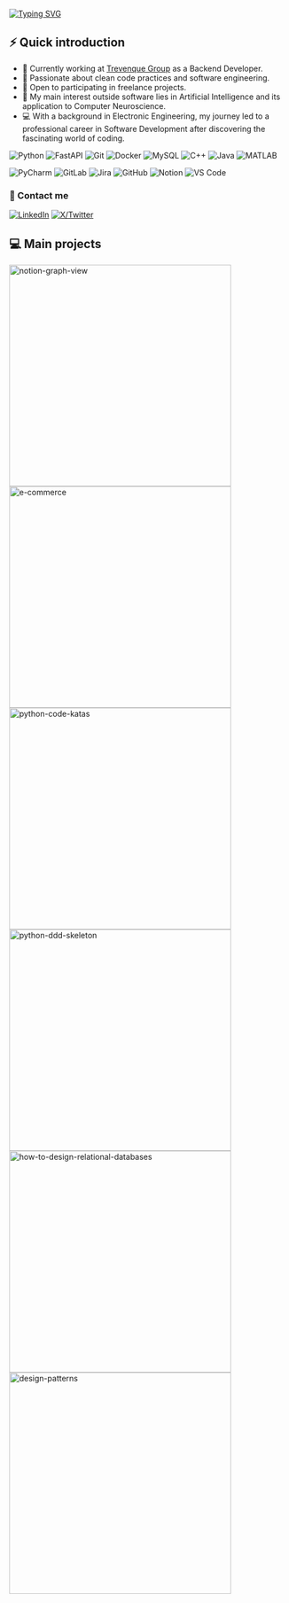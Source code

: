 [![Typing SVG](https://readme-typing-svg.demolab.com/?font=Fira+Code&width=550&lines=I'm+Diego+👋+Welcome+to+my+GitHub+profile)](https://git.io/typing-svg)

## ⚡️ Quick introduction

- 🔭 Currently working at [Trevenque Group](https://www.trevenque.es/) as a Backend Developer.
- 🌱 Passionate about clean code practices and software engineering.
- 💼 Open to participating in freelance projects.
- 🧠 My main interest outside software lies in Artificial Intelligence and its application to Computer Neuroscience.
- 💻 With a background in Electronic Engineering, my journey led to a professional career in Software Development after discovering the fascinating world of coding.

![Python](https://img.shields.io/badge/-Python-3572A5?style=for-the-badge&logo=Python&logoColor=white)
![FastAPI](https://img.shields.io/badge/-FastAPI-009688?style=for-the-badge&logo=FastAPI&logoColor=white)
![Git](https://img.shields.io/badge/-Git-F05032?style=for-the-badge&logo=git&logoColor=white)
![Docker](https://img.shields.io/badge/-Docker-2496ED?style=for-the-badge&logo=docker&logoColor=white)
![MySQL](https://img.shields.io/badge/-MySQL-4479A1?style=for-the-badge&logo=mysql&logoColor=white)
![C++](https://img.shields.io/badge/-C++-00599C?style=for-the-badge&logo=cplusplus&logoColor=white)
![Java](https://img.shields.io/badge/-Java-007396?style=for-the-badge&logo=Java&logoColor=white)
![MATLAB](https://img.shields.io/badge/-MATLAB-0076A8?style=for-the-badge&logo=matlab&logoColor=white)

![PyCharm](https://img.shields.io/badge/-PyCharm-000000?style=for-the-badge&logo=pycharm&logoColor=white)
![GitLab](https://img.shields.io/badge/-GitLab-FCA121?style=for-the-badge&logo=gitlab&logoColor=white)
![Jira](https://img.shields.io/badge/-Jira-0052CC?style=for-the-badge&logo=jira&logoColor=white)
![GitHub](https://img.shields.io/badge/-GitHub-181717?style=for-the-badge&logo=github&logoColor=white)
![Notion](https://img.shields.io/badge/-Notion-000000?style=for-the-badge&logo=notion&logoColor=white)
![VS Code](https://img.shields.io/badge/-VS_Code-007ACC?style=for-the-badge&logo=visualstudiocode&logoColor=white)

### 🔗 Contact me

[![LinkedIn](https://img.shields.io/badge/LinkedIn-0077B5?style=for-the-badge&logo=linkedin&logoColor=white)](https://www.linkedin.com/in/diego-martinez-py/)
[![X/Twitter](https://img.shields.io/badge/Twitter-1DA1F2?style=for-the-badge&logo=x&logoColor=white)](https://twitter.com/diegomn12)

## 💻 Main projects
<p align="left">
  <a href="https://github.com/dimanu-py/notion-graph-view"><img width="400" src="https://github-readme-stats-git-masterrstaa-rickstaa.vercel.app/api/pin/?username=dimanu-py&repo=notion-graph-view&theme=react&bg_color=1F222E&title_color=F85D7F&icon_color=F8D866&hide_border=true&show_icons=false" alt="notion-graph-view"></a>
    <a href="https://github.com/dimanu-py/e-commerce"><img width="400" src="https://github-readme-stats-git-masterrstaa-rickstaa.vercel.app/api/pin/?username=dimanu-py&repo=e-commerce&theme=react&bg_color=1F222E&title_color=F85D7F&icon_color=F8D866&hide_border=true&show_icons=false" alt="e-commerce"></a>
  <a href="https://github.com/dimanu-py/python-code-katas"><img width="400" src="https://github-readme-stats-git-masterrstaa-rickstaa.vercel.app/api/pin/?username=dimanu-py&repo=python-code-katas&theme=react&bg_color=1F222E&title_color=F85D7F&icon_color=F8D866&hide_border=true&show_icons=false" alt="python-code-katas"></a>
  <a href="https://github.com/dimanu-py/python-ddd-skeleton"><img width="400" src="https://github-readme-stats-git-masterrstaa-rickstaa.vercel.app/api/pin/?username=dimanu-py&repo=python-ddd-skeleton&theme=react&bg_color=1F222E&title_color=F85D7F&icon_color=F8D866&hide_border=true&show_icons=false" alt="python-ddd-skeleton"></a>
  <a href="https://github.com/dimanu-py/how-to-design-relational-databases"><img width="400" src="https://github-readme-stats-git-masterrstaa-rickstaa.vercel.app/api/pin/?username=dimanu-py&repo=how-to-design-relational-databases&theme=react&bg_color=1F222E&title_color=F85D7F&icon_color=F8D866&hide_border=true&show_icons=false" alt="how-to-design-relational-databases"></a>
  <a href="https://github.com/dimanu-py/design-patterns"><img width="400" src="https://github-readme-stats-git-masterrstaa-rickstaa.vercel.app/api/pin/?username=dimanu-py&repo=design-patterns&theme=react&bg_color=1F222E&title_color=F85D7F&icon_color=F8D866&hide_border=true&show_icons=false" alt="design-patterns"></a>
</p>

<!-- 

![Top Langs](https://github-readme-stats.vercel.app/api/top-langs/?username=dimanu-py&layout=compact&theme=dark)

<a href="http://www.github.com/dimanu-py"><img src="https://github-readme-stats.vercel.app/api?username=dimanu-py&show_icons=true&hide=&count_private=true&title_color=0891b2&text_color=ffffff&icon_color=0891b2&bg_color=1c1917&hide_border=true&show_icons=true" alt="dimanu-py's GitHub stats" /></a>

<a href="http://www.github.com/dimanu-py"><img src="https://github-readme-streak-stats.herokuapp.com/?user=dimanu-py&stroke=ffffff&background=1c1917&ring=0891b2&fire=0891b2&currStreakNum=ffffff&currStreakLabel=0891b2&sideNums=ffffff&sideLabels=ffffff&dates=ffffff&hide_border=true" /></a>

<a href="http://www.github.com/dimanu-py"><img src="https://github-readme-activity-graph.cyclic.app/graph?username=dimanu-py&bg_color=1c1917&color=ffffff&line=0891b2&point=ffffff&area_color=1c1917&area=true&hide_border=true&custom_title=GitHub%20Commits%20Graph" alt="GitHub Commits Graph" /></a>

<a href="https://github.com/dimanu-py" align="left"><img src="https://github-readme-stats.vercel.app/api/top-langs/?username=dimanu-py&langs_count=10&title_color=0891b2&text_color=ffffff&icon_color=0891b2&bg_color=1c1917&hide_border=true&locale=en&custom_title=Top%20%Languages" alt="Top Languages" /></a>

[![Anurag's GitHub stats](https://github-readme-stats.vercel.app/api?username=dimanu-py)](https://github.com/anuraghazra/github-readme-stats)
-->
